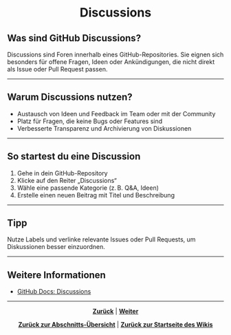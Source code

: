 # <p align="center">Discussions</p>

## Was sind GitHub Discussions?

Discussions sind Foren innerhalb eines GitHub-Repositories. Sie eignen sich besonders für offene Fragen, Ideen oder Ankündigungen, die nicht direkt als Issue oder Pull Request passen.

---

## Warum Discussions nutzen?

- Austausch von Ideen und Feedback im Team oder mit der Community
- Platz für Fragen, die keine Bugs oder Features sind
- Verbesserte Transparenz und Archivierung von Diskussionen

---

## So startest du eine Discussion

1. Gehe in dein GitHub-Repository
2. Klicke auf den Reiter „Discussions“
3. Wähle eine passende Kategorie (z. B. Q&A, Ideen)
4. Erstelle einen neuen Beitrag mit Titel und Beschreibung

---

## Tipp

Nutze Labels und verlinke relevante Issues oder Pull Requests, um Diskussionen besser einzuordnen.

---

## Weitere Informationen

- [GitHub Docs: Discussions](https://docs.github.com/de/discussions)

---

<p align="center">
<a href="/docs/04-tools/01-github/04-issues/06-projects/README.md"><strong>Zurück</strong></a> | 
<a href="/docs/04-tools/01-github/04-issues/08-templates/README.md"><strong>Weiter</strong></a>
</p>

<p align="center">
<a href="/docs/04-tools/01-github/04-issues/README.md/#dieses-kapitel-beinhaltet-folgende-abschnitte"><strong>Zurück zur Abschnitts-Übersicht</strong></a> | <a href="/docs/00-willkommen/README.md"><strong>Zurück zur Startseite des Wikis</strong></a>
</p>
